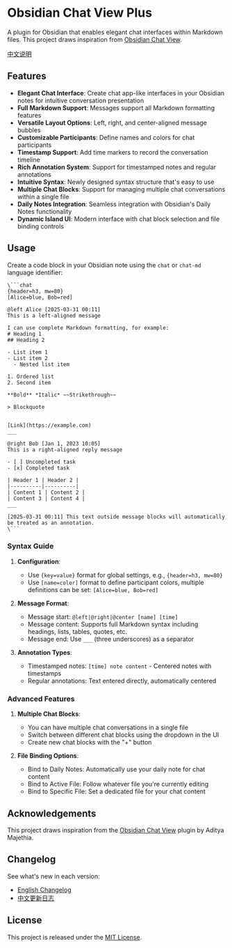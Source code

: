 # Obsidian Chat View Plus

A plugin for Obsidian that enables elegant chat interfaces within Markdown files. This project draws inspiration from [Obsidian Chat View](https://github.com/adifyr/obsidian-chat-view).

[中文说明](README_CN.md)

## Features

- **Elegant Chat Interface**: Create chat app-like interfaces in your Obsidian notes for intuitive conversation presentation
- **Full Markdown Support**: Messages support all Markdown formatting features
- **Versatile Layout Options**: Left, right, and center-aligned message bubbles
- **Customizable Participants**: Define names and colors for chat participants
- **Timestamp Support**: Add time markers to record the conversation timeline
- **Rich Annotation System**: Support for timestamped notes and regular annotations
- **Intuitive Syntax**: Newly designed syntax structure that's easy to use
- **Multiple Chat Blocks**: Support for managing multiple chat conversations within a single file
- **Daily Notes Integration**: Seamless integration with Obsidian's Daily Notes functionality
- **Dynamic Island UI**: Modern interface with chat block selection and file binding controls

## Usage

Create a code block in your Obsidian note using the `chat` or `chat-md` language identifier:

```
\```chat
{header=h3, mw=80}
[Alice=blue, Bob=red]

@left Alice [2025-03-31 00:11]
This is a left-aligned message

I can use complete Markdown formatting, for example:
# Heading 1
## Heading 2

- List item 1
- List item 2
  - Nested list item

1. Ordered list
2. Second item

**Bold** *Italic* ~~Strikethrough~~

> Blockquote


[Link](https://example.com)
___

@right Bob [Jan 1, 2023 10:05]
This is a right-aligned reply message

- [ ] Uncompleted task
- [x] Completed task

| Header 1 | Header 2 |
|----------|----------|
| Content 1 | Content 2 |
| Content 3 | Content 4 |
___

[2025-03-31 00:11] This text outside message blocks will automatically be treated as an annotation.
\```
```

### Syntax Guide

1. **Configuration**:
   - Use `{key=value}` format for global settings, e.g., `{header=h3, mw=80}`
   - Use `[name=color]` format to define participant colors, multiple definitions can be set: `[Alice=blue, Bob=red]`

2. **Message Format**:
   - Message start: `@left|@right|@center [name] [time]`
   - Message content: Supports full Markdown syntax including headings, lists, tables, quotes, etc.
   - Message end: Use `___` (three underscores) as a separator

3. **Annotation Types**:
   - Timestamped notes: `[time] note content` - Centered notes with timestamps
   - Regular annotations: Text entered directly, automatically centered

### Advanced Features

1. **Multiple Chat Blocks**:
   - You can have multiple chat conversations in a single file
   - Switch between different chat blocks using the dropdown in the UI
   - Create new chat blocks with the "+" button

2. **File Binding Options**:
   - Bind to Daily Notes: Automatically use your daily note for chat content
   - Bind to Active File: Follow whatever file you're currently editing
   - Bind to Specific File: Set a dedicated file for your chat content

## Acknowledgements

This project draws inspiration from the [Obsidian Chat View](https://github.com/adifyr/obsidian-chat-view) plugin by Aditya Majethia.


## Changelog

See what's new in each version:
- [English Changelog](docs/CHANGELOG_EN.md)
- [中文更新日志](docs/CHANGELOG.md)

## License

This project is released under the [MIT License](LICENSE).
